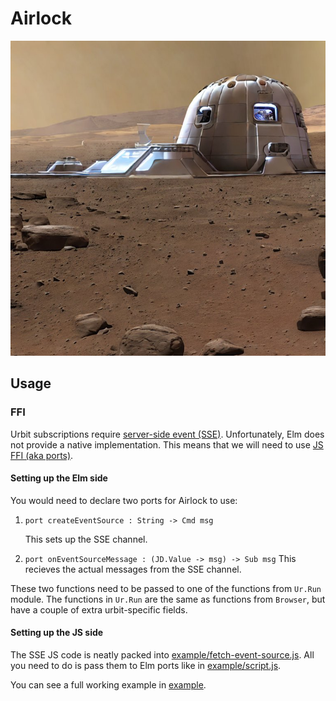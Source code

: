 # Airlock

![](res/airlock.jpeg)

## Usage

### FFI

Urbit subscriptions require [server-side event (SSE)](https://developer.mozilla.org/en-US/docs/Web/API/Server-sent_events).
Unfortunately, Elm does not provide a native implementation.
This means that we will need to use [JS FFI (aka ports)](https://guide.elm-lang.org/interop/ports.html).

#### Setting up the Elm side

You would need to declare two ports for Airlock to use:

1. `port createEventSource : String -> Cmd msg`

	 This sets up the SSE channel.
2. `port onEventSourceMessage : (JD.Value -> msg) -> Sub msg`
	 This recieves the actual messages from the SSE channel.

These two functions need to be passed to one of the functions from `Ur.Run` module. 
The functions in `Ur.Run` are the same as functions from `Browser`, but have a couple of extra urbit-specific fields.

#### Setting up the JS side

The SSE JS code is neatly packed into [example/fetch-event-source.js](example/fetch-event-source.js). 
All you need to do is pass them to Elm ports like in [example/script.js](example/script.js).

You can see a full working example in [example](example).

